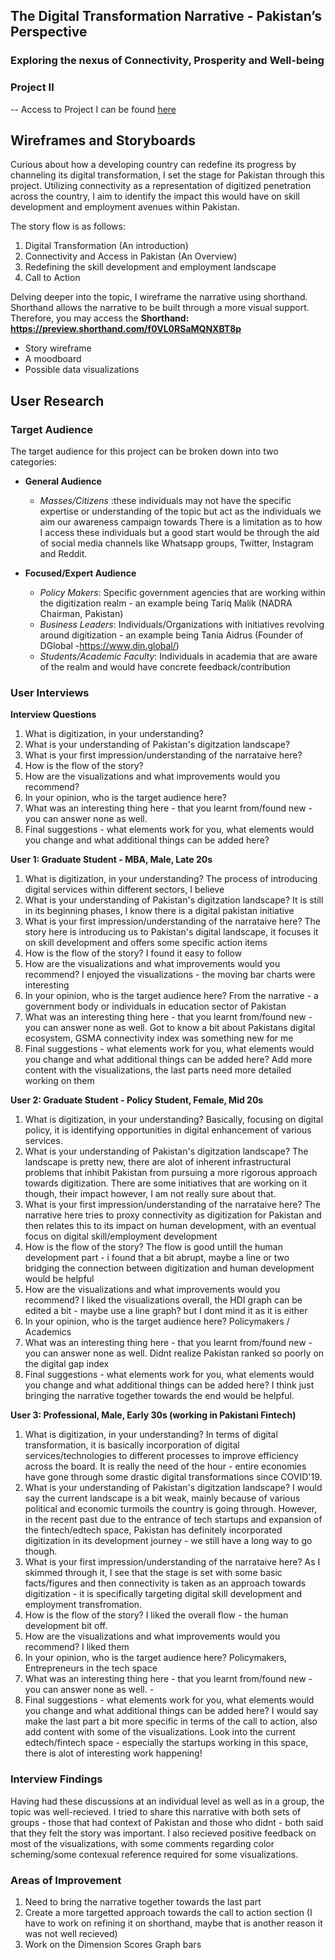 ## The Digital Transformation Narrative - Pakistan’s Perspective
### Exploring the nexus of Connectivity, Prosperity and Well-being
### Project II 

-- Access to Project I can be found [here](https://hibahassan96.github.io/hibah-tswd-portfolio/Project_I_PakistansDigitization.html)

## Wireframes and Storyboards 
Curious about how a developing country can redefine its progress by channeling its digital transformation, I set the stage for Pakistan through this project. 
Utilizing connectivity as a representation of digitized penetration across the country, I aim to identify the impact this would have on skill development and employment avenues within Pakistan. 

The story flow is as follows:
1. Digital Transformation (An introduction)
2. Connectivity and Access in Pakistan (An Overview)
3. Redefining the skill development and employment landscape
4. Call to Action

Delving deeper into the topic, I wireframe the narrative using shorthand. Shorthand allows the narrative to be built through a more visual support. 
Therefore, you may access the **Shorthand: https://preview.shorthand.com/f0VL0RSaMQNXBT8p**
- Story wireframe
- A moodboard
- Possible data visualizations

## User Research
### Target Audience 
The target audience for this project can be broken down into two categories:
  - **General Audience**
     -  _Masses/Citizens_ :these individuals may not have the specific expertise or understanding of the topic but act as the individuals we aim our awareness campaign towards
       There is a limitation as to how I access these individuals but a good start would be through the aid of social media channels like Whatsapp groups, Twitter, Instagram and Reddit.
    
  - **Focused/Expert Audience**
      - _Policy Makers_: Specific government agencies that are working within the digitization realm - an example being Tariq Malik (NADRA Chairman, Pakistan)
      - _Business Leaders_: Individuals/Organizations with initiatives revolving around digitization - an example being Tania Aidrus (Founder of DGlobal -https://www.din.global/)
      - _Students/Academic Faculty_: Individuals in academia that are aware of the realm and would have concrete feedback/contribution

### User Interviews 
**Interview Questions**
1. What is digitization, in your understanding?
2. What is your understanding of Pakistan's digitzation landscape?
3. What is your first impression/understanding of the narrataive here?
4. How is the flow of the story?
5. How are the visualizations and what improvements would you recommend?
6. In your opinion, who is the target audience here?
7. What was an interesting thing here - that you learnt from/found new - you can answer none as well.
8. Final suggestions - what elements work for you, what elements would you change and what additional things can be added here?

**User 1: Graduate Student - MBA, Male, Late 20s**
1. What is digitization, in your understanding? The process of introducing digital services within different sectors, I believe
2. What is your understanding of Pakistan's digitzation landscape? It is still in its beginning phases, I know there is a digital pakistan initiative
3. What is your first impression/understanding of the narrataive here? The story here is introducing us to Pakistan's digital landscape, it focuses it on skill development and offers some specific action items
4. How is the flow of the story? I found it easy to follow 
5. How are the visualizations and what improvements would you recommend? I enjoyed the visualizations - the moving bar charts were interesting
6. In your opinion, who is the target audience here? From the narrative - a government body or individuals in education sector of Pakistan
7. What was an interesting thing here - that you learnt from/found new - you can answer none as well. Got to know a bit about Pakistans digital ecosystem, GSMA connectivity index was something new for me
8. Final suggestions - what elements work for you, what elements would you change and what additional things can be added here? Add more content with the visualizations, the last parts need more detailed working on them

**User 2: Graduate Student - Policy Student, Female, Mid 20s**
1. What is digitization, in your understanding? Basically, focusing on digital policy, it is identifying opportunities in digital enhancement of various services. 
2. What is your understanding of Pakistan's digitzation landscape? The landscape is pretty new, there are alot of inherent infrastructural problems that inhibit Pakistan from pursuing a more rigorous approach towards digitization. There are some initiatives that are working on it though, their impact however, I am not really sure about that. 
3. What is your first impression/understanding of the narrataive here? The narrative here tries to proxy connectivity as digitization for Pakistan and then relates this to its impact on human development, with an eventual focus on digital skill/employment development
4. How is the flow of the story? The flow is good untill the human development part - i found that a bit abrupt, maybe a line or two bridging the connection between digitization and human development would be helpful
5. How are the visualizations and what improvements would you recommend? I liked the visualizations overall, the HDI graph can be edited a bit - maybe use a line graph? but I dont mind it as it is either
6. In your opinion, who is the target audience here? Policymakers / Academics
7. What was an interesting thing here - that you learnt from/found new - you can answer none as well. Didnt realize Pakistan ranked so poorly on the digital gap index
8. Final suggestions - what elements work for you, what elements would you change and what additional things can be added here? I think just bringing the narrative together towards the end would be helpful.
   
**User 3: Professional, Male, Early 30s (working in Pakistani Fintech)**
1. What is digitization, in your understanding? In terms of digital transformation, it is basically incorporation of digital services/technologies to different processes to improve efficiency across the board. It is really the need of the hour - entire economies have gone through some drastic digital transformations since COVID'19.
2. What is your understanding of Pakistan's digitzation landscape? I would say the current landscape is a bit weak, mainly because of various political and economic turmoils the country is going through. However, in the recent past due to the entrance of tech startups and expansion of the fintech/edtech space, Pakistan has definitely incorporated digitization in its development journey - we still have a long way to go though.
3. What is your first impression/understanding of the narrataive here? As I skimmed through it, I see that the stage is set with some basic facts/figures and then connectivity is taken as an approach towards digitization - it is specifically targeting digital skill development and employment transfromation. 
4. How is the flow of the story? I liked the overall flow - the human development bit off.
5. How are the visualizations and what improvements would you recommend? I liked them 
6. In your opinion, who is the target audience here? Policymakers, Entrepreneurs in the tech space
7. What was an interesting thing here - that you learnt from/found new - you can answer none as well. - 
8. Final suggestions - what elements work for you, what elements would you change and what additional things can be added here? I would say make the last part a bit more specific in terms of the call to action, also add content with some of the visualizations. Look into the current edtech/fintech space - especially the startups working in this space, there is alot of interesting work happening!

### Interview Findings
Having had these discussions at an individual level as well as in a group, the topic was well-recieved. I tried to share this narrative with both sets of groups - those that had context of Pakistan and those who didnt - both said that they felt the story was important. I also recieved positive feedback on most of the visualizations, with some comments regarding color scheming/some contexual reference required for some visualizations.

### Areas of Improvement
1. Need to bring the narrative together towards the last part
2. Create a more targetted approach towards the call to action section (I have to work on refining it on shorthand, maybe that is another reason it was not well recieved)
3. Work on the Dimension Scores Graph bars
